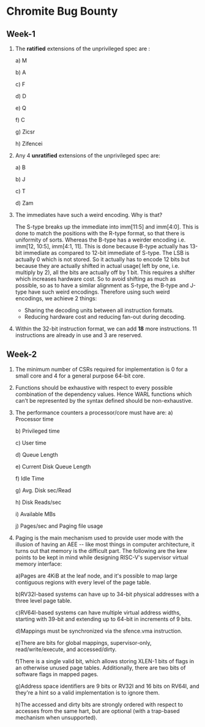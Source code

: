 # Chromite Bug Bounty 
## Week-1 
1. The __ratified__ extensions of the unprivileged spec are :

   a) M
   
   b) A
   
   c) F
   
   d) D
   
   e) Q
   
   f) C
   
   g) Zicsr
   
   h) Zifencei
   
2. Any 4 __unratified__ extensions of the unprivileged spec are:
   
   a) B
   
   b) J
   
   c) T
   
   d) Zam
   
3. The immediates have such a weird encoding. Why is that?
   
   The S-type breaks up the immediate into imm[11:5] and imm[4:0]. This is done to match the positions with the R-type format, so that there is uniformity of sorts.
   Whereas the B-type has a weirder encoding i.e. imm[12, 10:5], imm[4:1, 11]. This is done because B-type actually has 13-bit immediate as compared to 12-bit immediate of S-type.    The LSB is actually 0 which is not stored. So it actually has to encode 12 bits but because they are actually shifted in actual usage( left by one, i.e. multiply by 2), all the 
   bits are actually off by 1 bit. This requires a shifter which increases hardware cost. So to avoid shifting as much as possible, so as to have a similar alignment as S-type, 
   the B-type and J-type have such weird encodings. Therefore using such weird encodings, we achieve 2 things:
   
   * Sharing the decoding units between all instruction formats.
   * Reducing hardware cost and reducing fan-out during decoding. 
 
4. Within the 32-bit instruction format, we can add __18__ more instructions. 11 instructions are already in use and 3 are reserved. 

## Week-2

1. The minimum number of CSRs required for implementation is 0 for a small core and 4 for a general purpose 64-bit core.

2. Functions should be exhaustive with respect to every possible combination of the dependency values. Hence WARL functions which can’t be represented by the syntax defined should    be non-exhaustive.

3. The performance counters a processor/core must have are:
   a) Processor time
   
   b) Privileged time
   
   c) User time
   
   d) Queue Length
   
   e) Current Disk Queue Length
   
   f) Idle Time
   
   g) Avg. Disk sec/Read
   
   h) Disk Reads/sec
   
   i) Available MBs
   
   j) Pages/sec and Paging file usage
   
4. Paging is the main mechanism used to provide user mode with the illusion of having an AEE -- like most things in computer architecture, it turns out that memory is the            difficult part. The following are the kew points to be kept in mind while designing RISC-V's supervisor virtual memory interface:
   
   a)Pages are 4KiB at the leaf node, and it's possible to map large contiguous regions with every level of the page table.
   
   b)RV32I-based systems can have up to 34-bit physical addresses with a three level page table.
   
   c)RV64I-based systems can have multiple virtual address widths, starting with 39-bit and extending up to 64-bit in increments of 9 bits.
   
   d)Mappings must be synchronized via the sfence.vma instruction.
     
   e)There are bits for global mappings, supervisor-only, read/write/execute, and accessed/dirty.

   f)There is a single valid bit, which allows storing XLEN-1 bits of flags in an otherwise unused page tables. Additionally, there are two bits of software flags in mapped pages.

   g)Address space identifiers are 9 bits or RV32I and 16 bits on RV64I, and they're a hint so a valid implementation is to ignore them.

   h)The accessed and dirty bits are strongly ordered with respect to accesses from the same hart, but are optional (with a trap-based mechanism when unsupported).



   
   
   
   
   
